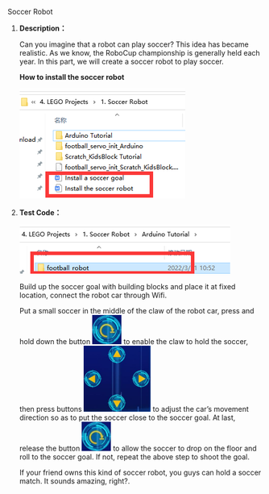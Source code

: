Soccer Robot

1.  **Description：**

    Can you imagine that a robot can play soccer? This idea has became
    realistic. As we know, the RoboCup championship is generally held
    each year. In this part, we will create a soccer robot to play
    soccer.

    **How to install the soccer robot**

    ![](media/1f48f09ac30bc8bb1528a9922f5257c4.png)
    

2.  **Test Code：**

    ![](media/ac08bb365045f95427bf8e8590666b1a.png)
    

    Build up the soccer goal with building blocks and place it at fixed
    location, connect the robot car through Wifi.

    Put a small soccer in the middle of the claw of the robot car, press
    and hold down the button
    ![](media/c6d6fb5f7473c0aabcdeddb580b740ed.png)
    to enable the claw to hold the soccer,
    then press buttons
    ![](media/5f365b2083f264b4ecfc5e68d07df287.png)
    to adjust the car’s movement direction
    so as to put the soccer close to the soccer goal. At last, release
    the button ![](media/c6d6fb5f7473c0aabcdeddb580b740ed.png)
    to allow the soccer to drop on the
    floor and roll to the soccer goal. If not, repeat the above step to
    shoot the goal.

    If your friend owns this kind of soccer robot, you guys can hold a
    soccer match. It sounds amazing, right?.
